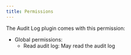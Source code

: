 ```yaml
---
title: Permissions
---
```

The Audit Log plugin comes with this permission:

* Global permissions:
  * Read audit log: May read the audit log
